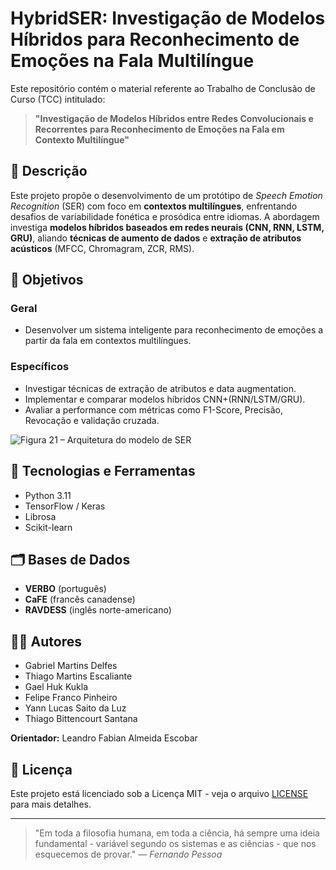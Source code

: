 # HybridSER: Investigação de Modelos Híbridos para Reconhecimento de Emoções na Fala Multilíngue

Este repositório contém o material referente ao Trabalho de Conclusão de Curso (TCC) intitulado:

> **"Investigação de Modelos Híbridos entre Redes Convolucionais e Recorrentes para Reconhecimento de Emoções na Fala em Contexto Multilíngue"**

## 📘 Descrição

Este projeto propõe o desenvolvimento de um protótipo de *Speech Emotion Recognition* (SER) com foco em **contextos multilíngues**, enfrentando desafios de variabilidade fonética e prosódica entre idiomas. A abordagem investiga **modelos híbridos baseados em redes neurais (CNN, RNN, LSTM, GRU)**, aliando **técnicas de aumento de dados** e **extração de atributos acústicos** (MFCC, Chromagram, ZCR, RMS).

## 🎯 Objetivos

### Geral

* Desenvolver um sistema inteligente para reconhecimento de emoções a partir da fala em contextos multilíngues.

### Específicos

* Investigar técnicas de extração de atributos e data augmentation.
* Implementar e comparar modelos híbridos CNN+(RNN/LSTM/GRU).
* Avaliar a performance com métricas como F1-Score, Precisão, Revocação e validação cruzada.

![Figura 21 – Arquitetura do modelo de SER](https://github.com/user-attachments/assets/1f428711-d4ef-4819-813c-ccf1afec4369)


## 🧰 Tecnologias e Ferramentas

* Python 3.11
* TensorFlow / Keras
* Librosa
* Scikit-learn

## 🗂 Bases de Dados

* **VERBO** (português)
* **CaFE** (francês canadense)
* **RAVDESS** (inglês norte-americano)

## 👨‍🎓 Autores

* Gabriel Martins Delfes
* Thiago Martins Escaliante
* Gael Huk Kukla
* Felipe Franco Pinheiro
* Yann Lucas Saito da Luz
* Thiago Bittencourt Santana

**Orientador:** Leandro Fabian Almeida Escobar

## 📝 Licença

Este projeto está licenciado sob a Licença MIT - veja o arquivo [LICENSE](LICENSE) para mais detalhes.

---

> "Em toda a filosofia humana, em toda a ciência, há sempre uma ideia fundamental - variável segundo os sistemas e as ciências - que nos esquecemos de provar."
> — *Fernando Pessoa*
